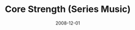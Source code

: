 ---
layout: music 
title: "Core Strength (Series Music)"
date: 2008-12-01 
description: "Music from the Core Strength series."
audio: "http://s3.amazonaws.com/crossroadsaudiomessages/CoreStrength-series.mp3"
audio-duration: "10:12"
src: "http://s3.amazonaws.com/crossroads-media/images/legacy/content/DefaultVideoImage.jpg"
---